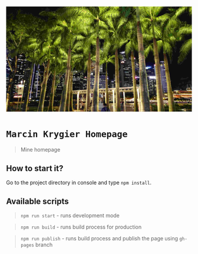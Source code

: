 ![cover](./gh/palms.jpg)

# `Marcin Krygier Homepage`

>Mine homepage

## How to start it?

Go to the project directory in console and type `npm install`.

## Available scripts

>`npm run start` - runs development mode

>`npm run build` - runs build process for production

>`npm run publish` - runs build process and publish the page using `gh-pages` branch


